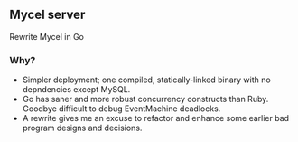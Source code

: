 ## Mycel server
Rewrite Mycel in Go

### Why?
* Simpler deployment; one compiled, statically-linked binary with no depndencies except MySQL.
* Go has saner and more robust concurrency constructs than Ruby. Goodbye difficult to debug EventMachine deadlocks.
* A rewrite gives me an excuse to refactor and enhance some earlier bad program designs and decisions.